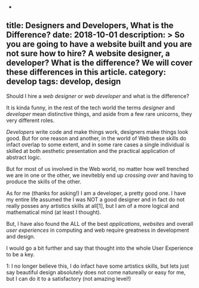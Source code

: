 -
title: Designers and Developers, What is the Difference?
date: 2018-10-01
description: >
  So you are going to have a website built and you are not sure how to hire?  A website designer, a developer? What is the difference? We will cover these differences in this article.
category: develop
tags: develop, design
---

Should I hire a _web designer_ or _web developer_ and what is the difference?

It is kinda funny, in the rest of the tech world the terms _designer_
and _developer_ mean distinctive things, and aside from a few rare
unicorns, they very different roles.

_Developers_ write code and make things work, designers make things
look good. But for one reason and another, in the world of Web these
skills do infact overlap to some extent, and in some rare cases a
single individual is skilled at both aesthetic presentation and the
practical application of abstract logic.

But for most of us involved in the Web world, no matter how well
trenched we are in one or the other, we inevitebly end up _crossing
over_ and having to produce the skills of the other.

As for me (thanks for asking!) I am a developer, a pretty good one. I
have my entire life assumed the I was NOT a good designer and in fact
do not really posses any artistics skills at all[1], but I am of a
more logical and mathematical mind (at least I thought).

But, I have also found the ALL of the best _applications_, _websites_
and overall _user experiences_ in computing and web require greatness
in development and design.

I would go a bit further and say that thought into the whole User
Experience to be a key.

1: I no longer believe this, I do infact have some artistics skills,
but lets just say beautiful design absolutely does not come natureally
or easy for me, but I can do it to a satisfactory (not amazing level!)
